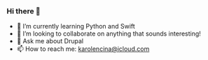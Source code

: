 ### Hi there 👋

- 📍 I’m currently learning Python and Swift
- 👯 I’m looking to collaborate on anything that sounds interesting!
- 💬 Ask me about Drupal
- 📫 How to reach me: karolencina@icloud.com
